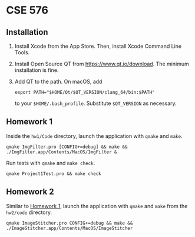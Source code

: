 # CSE 576

## Installation

1. Install Xcode from the App Store. Then, install Xcode Command Line Tools.
1. Install Open Source QT from https://www.qt.io/download. The minimum installation is fine.
1. Add QT to the path. On macOS, add

    ```
    export PATH="$HOME/Qt/$QT_VERSION/clang_64/bin:$PATH"
    ```

    to your `$HOME/.bash_profile`. Substitute `$QT_VERSION` as necessary.

## Homework 1

Inside the `hw1/Code` directory, launch the application with `qmake` and `make`.

```
qmake ImgFilter.pro [CONFIG+=debug] && make && ./ImgFilter.app/Contents/MacOS/ImgFilter &
```

Run tests with `qmake` and `make check`.

```
qmake Project1Test.pro && make check
```

## Homework 2

Similar to [Homework 1](#homework-1), launch the application with `qmake` and
`make` from the `hw2/code` directory.

```
qmake ImageStitcher.pro CONFIG+=debug && make && ./ImageStitcher.app/Contents/MacOS/ImageStitcher
```
